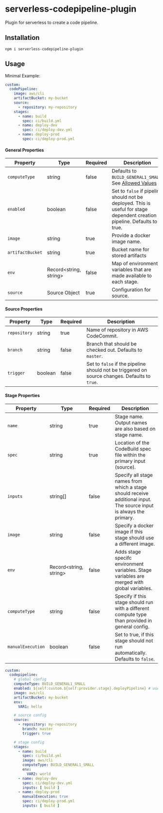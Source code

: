 # serverless-codepipeline-plugin

Plugin for serverless to create a code pipeline.

## Installation

```
npm i serverless-codepipeline-plugin
```

## Usage

Minimal Example:
```yaml
custom:
  codePipeline:
    image: aws/cli
    artifactBucket: my-bucket
    source:
      - repository: my-repository
    stages:
      - name: build
        spec: ci/build.yml
      - name: deploy-dev
        spec: ci/deploy-dev.yml
      - name: deploy-prod
        spec: ci/deploy-prod.yml
```


#### General Properties

Property | Type | Required | Description
---|---|---|---
`computeType` | string | false | Defaults to `BUILD_GENERAL1_SMALL`. See [Allowed Values](https://)
`enabled` | boolean | false | Set to `false` if pipeline should not be deployed. This is useful for stage dependent creation of pipeline. Defaults to true.
`image` | string | true | Provide a docker image name.
`artifactBucket` | string | true | Bucket name for stored artifacts
`env` | Record<string, string> | false | Map of environment variables that are made available to each stage.
`source` | Source Object | true | Configuration for source. 

#### Source Properties

Property | Type | Required | Description
---|---|---|---
`repository` | string | true | Name of repository in AWS CodeCommit.
`branch` | string | false | Branch that should be checked out. Defaults to `master`.
`trigger` | boolean | false | Set to `false` if the pipeline should not be triggered on source changes. Defaults to `true`.

#### Stage Properties

Property | Type | Required | Description
---|---|---|---
`name` | string | true | Stage name. Output names are also based on stage name.
`spec` | string | true | Location of the CodeBuild spec file within the primary input (source).
`inputs` | string[] | false | Specify all stage names from which a stage should receive additional input. The source input is always the primary.
`image` | string | false | Specify a docker image if this stage should use a different image.
`env` | Record<string, string> | false | Adds stage specifc environment variables. Stage variables are merged with global variables.
`computeType` | string | false | Specify if this stage should run with a different compute type than provided in general config.
`manualExecution` | boolean | false | Set to true, if this stage should not run automatically. Defaults to `false`.

```yaml
custom:
  codepipeline:
    # global config
    computeType: BUILD_GENERAL1_SMALL
    enabled: ${self:custom.${self:provider.stage}.deployPipeline} # use this for stage dependent deployments
    image: aws/cli
    artifactBucket: my-bucket
    env:
      VAR1: hello

    # source config
    source:
      - repository: my-repository
        branch: master
        trigger: true

    # stage config
    stages:
      - name: build
        spec: ci/build.yml
        image: aws/cli
        computeType: BUILD_GENERAL1_SMALL
        env:
          VAR2: world
      - name: deploy-dev
        spec: ci/deploy-dev.yml
        inputs: [ build ]
      - name: deploy-prod
        manualExecution: true
        spec: ci/deploy-prod.yml
        inputs: [ build ]
```
